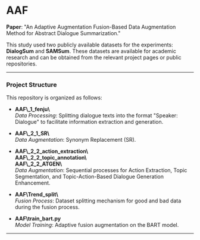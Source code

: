 # AAF
**Paper**: "An Adaptive Augmentation Fusion-Based Data Augmentation Method for Abstract Dialogue Summarization."  

This study used two publicly available datasets for the experiments: **DialogSum** and **SAMSum**. These datasets are available for academic research and can be obtained from the relevant project pages or public repositories.

---

### **Project Structure**

This repository is organized as follows:

- **AAF\\_1_fenju\\**  
  _Data Processing_: Splitting dialogue texts into the format "Speaker: Dialogue" to facilitate information extraction and generation.

- **AAF\\_2_1_SR\\**  
  _Data Augmentation_: Synonym Replacement (SR).

- **AAF\\_2_2_action_extraction\\**  
  **AAF\\_2_2_topic_annotation\\**  
  **AAF\\_2_2_ATGEN\\**  
  _Data Augmentation_: Sequential processes for Action Extraction, Topic Segmentation, and Topic-Action-Based Dialogue Generation Enhancement.

- **AAF\\Trend_split\\**  
  _Fusion Process_: Dataset splitting mechanism for good and bad data during the fusion process.

- **AAF\\train_bart.py**  
  _Model Training_: Adaptive fusion augmentation on the BART model.

---


